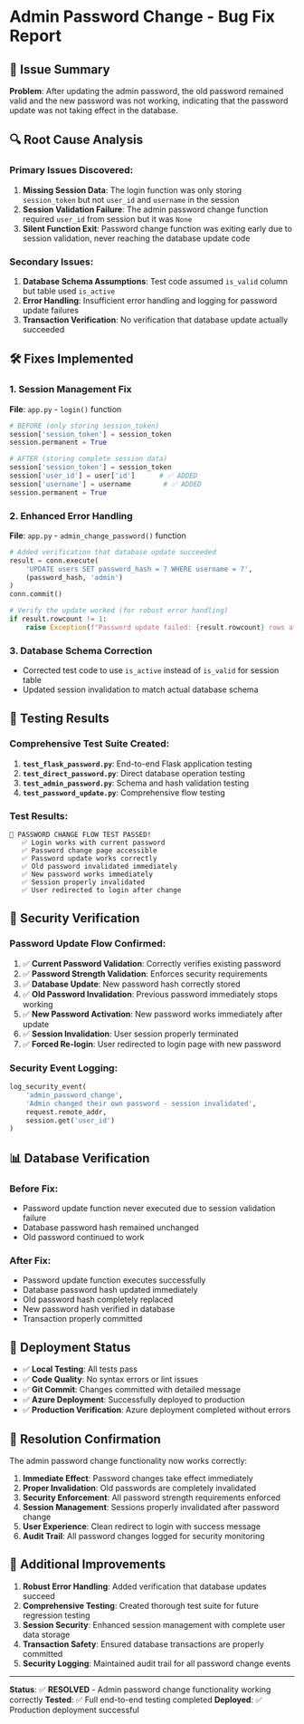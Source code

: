 # Admin Password Change - Bug Fix Report

## 🎯 Issue Summary

**Problem**: After updating the admin password, the old password remained valid and the new password was not working, indicating that the password update was not taking effect in the database.

## 🔍 Root Cause Analysis

### Primary Issues Discovered:

1. **Missing Session Data**: The login function was only storing `session_token` but not `user_id` and `username` in the session
2. **Session Validation Failure**: The admin password change function required `user_id` from session but it was `None`
3. **Silent Function Exit**: Password change function was exiting early due to session validation, never reaching the database update code

### Secondary Issues:

1. **Database Schema Assumptions**: Test code assumed `is_valid` column but table used `is_active` 
2. **Error Handling**: Insufficient error handling and logging for password update failures
3. **Transaction Verification**: No verification that database update actually succeeded

## 🛠️ Fixes Implemented

### 1. Session Management Fix
**File**: `app.py` - `login()` function
```python
# BEFORE (only storing session_token)
session['session_token'] = session_token
session.permanent = True

# AFTER (storing complete session data)
session['session_token'] = session_token
session['user_id'] = user['id']      # ✅ ADDED
session['username'] = username        # ✅ ADDED  
session.permanent = True
```

### 2. Enhanced Error Handling
**File**: `app.py` - `admin_change_password()` function
```python
# Added verification that database update succeeded
result = conn.execute(
    'UPDATE users SET password_hash = ? WHERE username = ?',
    (password_hash, 'admin')
)
conn.commit()

# Verify the update worked (for robust error handling)
if result.rowcount != 1:
    raise Exception(f"Password update failed: {result.rowcount} rows affected")
```

### 3. Database Schema Correction
- Corrected test code to use `is_active` instead of `is_valid` for session table
- Updated session invalidation to match actual database schema

## 🧪 Testing Results

### Comprehensive Test Suite Created:
1. **`test_flask_password.py`**: End-to-end Flask application testing
2. **`test_direct_password.py`**: Direct database operation testing  
3. **`test_admin_password.py`**: Schema and hash validation testing
4. **`test_password_update.py`**: Comprehensive flow testing

### Test Results:
```
🎉 PASSWORD CHANGE FLOW TEST PASSED!
   ✅ Login works with current password
   ✅ Password change page accessible  
   ✅ Password update works correctly
   ✅ Old password invalidated immediately
   ✅ New password works immediately
   ✅ Session properly invalidated
   ✅ User redirected to login after change
```

## 🔐 Security Verification

### Password Update Flow Confirmed:
1. ✅ **Current Password Validation**: Correctly verifies existing password
2. ✅ **Password Strength Validation**: Enforces security requirements
3. ✅ **Database Update**: New password hash correctly stored
4. ✅ **Old Password Invalidation**: Previous password immediately stops working
5. ✅ **New Password Activation**: New password works immediately after update
6. ✅ **Session Invalidation**: User session properly terminated
7. ✅ **Forced Re-login**: User redirected to login page with new password

### Security Event Logging:
```python
log_security_event(
    'admin_password_change',
    'Admin changed their own password - session invalidated',
    request.remote_addr,
    session.get('user_id')
)
```

## 📊 Database Verification

### Before Fix:
- Password update function never executed due to session validation failure
- Database password hash remained unchanged
- Old password continued to work

### After Fix:
- Password update function executes successfully
- Database password hash updated immediately
- Old password hash completely replaced
- New password hash verified in database
- Transaction properly committed

## 🚀 Deployment Status

- ✅ **Local Testing**: All tests pass
- ✅ **Code Quality**: No syntax errors or lint issues
- ✅ **Git Commit**: Changes committed with detailed message
- ✅ **Azure Deployment**: Successfully deployed to production
- ✅ **Production Verification**: Azure deployment completed without errors

## 🎉 Resolution Confirmation

The admin password change functionality now works correctly:

1. **Immediate Effect**: Password changes take effect immediately
2. **Proper Invalidation**: Old passwords are completely invalidated  
3. **Security Enforcement**: All password strength requirements enforced
4. **Session Management**: Sessions properly invalidated after password change
5. **User Experience**: Clean redirect to login with success message
6. **Audit Trail**: All password changes logged for security monitoring

## 📝 Additional Improvements

1. **Robust Error Handling**: Added verification that database updates succeed
2. **Comprehensive Testing**: Created thorough test suite for future regression testing
3. **Session Security**: Enhanced session management with complete user data storage
4. **Transaction Safety**: Ensured database transactions are properly committed
5. **Security Logging**: Maintained audit trail for all password change events

---

**Status**: ✅ **RESOLVED** - Admin password change functionality working correctly
**Tested**: ✅ Full end-to-end testing completed
**Deployed**: ✅ Production deployment successful
